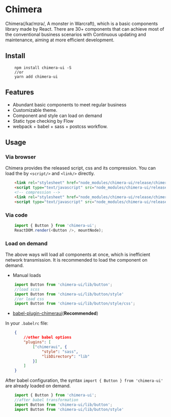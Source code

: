 # Chimera
Chimera(/kaɪˈmɪrə/, A monster in Warcraft), which is a basic components library made by React. There are 30+ components that can achieve most of the conventional business scenarios with Continuous updating and maintenance, aiming at more efficient development.

## Install
```shell
    npm install chimera-ui -S
    //or
    yarn add chimera-ui
```

## Features

* Abundant basic components to meet regular business
* Customizable theme.
* Component and style can load on demand
* Static type checking by Flow
* webpack + babel + sass + postcss workflow.

## Usage

### Via browser 

Chimera provides the released script, css and its compression. You can load the by ```<script/>``` and ```<link/>``` directly.

```html
    <link rel="stylesheet" href="node_modules/chimera-ui/release/chimera-ui.css" />
    <script type="text/javascript" src="node_modules/chimera-ui/release/chimera-ui.js"></script>
    <!-- compression -->
    <link rel="stylesheet" href="node_modules/chimera-ui/release/chimera-ui.min.css" />
    <script type="text/javascript" src="node_modules/chimera-ui/release/chimera-ui.min.js"></script>
```

### Via code

```javascript
    import { Button } from 'chimera-ui';
    ReactDOM.render(<Button />, mountNode);
```

### Load on demand

The above ways will load all components at once, which is inefficient network transmission. It is recommended to load the component on demand.

* Manual loads

```javascript
    import Button from 'chimera-ui/lib/button';
    //load scss
    import Button from 'chimera-ui/lib/button/style'
    //or load css
    import Button from 'chimera-ui/lib/button/style/css';
```

* [babel-plugin-chimeraui]()(**Recommended**)

In your ```.babelrc``` file:
```json
    {
        //other babel options
        "plugins": [
            ["chimeraui", { 
                "style": "sass",
                "libDirectory": "lib"
            }]
        ]
    }
```

After babel configuration, the syntax ```import { Button } from 'chimera-ui'``` are already loaded on demand.

```javascript
    import { Button } from 'chimera-ui';
    //after babel transformation
    import Button from 'chimera-ui/lib/button';
    import Button from 'chimera-ui/lib/button/style'
```
